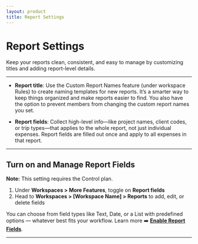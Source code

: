 ```yaml
---
layout: product
title: Report Settings
---
```


# Report Settings

Keep your reports clean, consistent, and easy to manage by customizing titles and adding report-level details.

---

- **Report title**: Use the Custom Report Names feature (under workspace Rules) to create naming templates for new reports. It’s a smarter way to keep things organized and make reports easier to find. You also have the option to prevent members from changing the custom report names you set.

- **Report fields**: Collect high-level info—like project names, client codes, or trip types—that applies to the whole report, not just individual expenses. Report fields are filled out once and apply to all expenses in that report.

---

## Turn on and Manage Report Fields

**Note:** This setting requires the Control plan. 

1. Under **Workspaces > More Features**, toggle on **Report fields** 
2. Head to **Workspaces > [Workspace Name] > Reports**  to add, edit, or delete fields

You can choose from field types like Text, Date, or a List with predefined options — whatever best fits your workflow. Learn more ➡️ **[Enable Report Fields](https://help.expensify.com/articles/new-expensify/workspaces/Enable-Report-Fields)**. 

---
